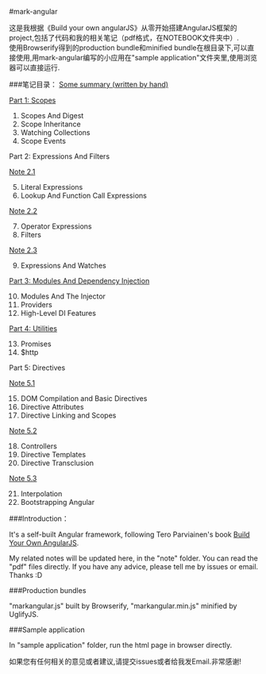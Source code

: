 #mark-angular

这是我根据《Build your own angularJS》从零开始搭建AngularJS框架的project,包括了代码和我的相关笔记（pdf格式，在NOTEBOOK文件夹中）.  
使用Browserify得到的production bundle和minified bundle在根目录下,可以直接使用,用mark-angular编写的小应用在"sample application"文件夹里,使用浏览器可以直接运行.

###笔记目录：
[Some summary (written by hand)](https://github.com/markselby9/mark-angular/blob/master/NOTEBOOK/summary.pdf)

[Part 1: Scopes](https://github.com/markselby9/mark-angular/blob/master/NOTEBOOK/Part%201-%20Scope.pdf)

1. Scopes And Digest
2. Scope Inheritance
3. Watching Collections
4. Scope Events

Part 2: Expressions And Filters

[Note 2.1](https://github.com/markselby9/mark-angular/blob/master/NOTEBOOK/Part%202-1--Expressions%20And%20Filters.pdf)

5. Literal Expressions
6. Lookup And Function Call Expressions

[Note 2.2](https://github.com/markselby9/mark-angular/blob/master/NOTEBOOK/Part%202-2--Expressions%20And%20Filters.pdf)

7. Operator Expressions
8. Filters

[Note 2.3](https://github.com/markselby9/mark-angular/blob/master/NOTEBOOK/Part%202-3--Expressions%20and%20Watches.pdf)

9. Expressions And Watches

[Part 3: Modules And Dependency Injection](https://github.com/markselby9/mark-angular/blob/master/NOTEBOOK/Part%203-%20Modules%20And%20Dependency%20Injection.pdf)

10. Modules And The Injector
11. Providers
12. High-Level DI Features

[Part 4: Utilities](https://github.com/markselby9/mark-angular/blob/master/NOTEBOOK/Part%204-%20Utilities.pdf)

13. Promises
14. $http

Part 5: Directives

[Note 5.1](https://github.com/markselby9/mark-angular/blob/master/NOTEBOOK/Part%205-1--Directives.pdf)

15. DOM Compilation and Basic Directives
16. Directive Attributes
17. Directive Linking and Scopes

[Note 5.2](https://github.com/markselby9/mark-angular/blob/master/NOTEBOOK/Part%205-2--Directives.pdf)

18. Controllers
19. Directive Templates
20. Directive Transclusion

[Note 5.3](https://github.com/markselby9/mark-angular/blob/master/NOTEBOOK/Part%205-3--%20Directives.pdf)

21. Interpolation
22. Bootstrapping Angular




###Introduction：

It's a self-built Angular framework, following Tero Parviainen's book [Build Your Own AngularJS](http://teropa.info/build-your-own-angular).

My related notes will be updated here, in the "note" folder. You can read the "pdf" files directly. If you have any advice, please tell me by issues or email. Thanks :D


###Production bundles

"markangular.js" built by Browserify, "markangular.min.js" minified by UglifyJS.

###Sample application

In "sample application" folder, run the html page in browser directly.


如果您有任何相关的意见或者建议,请提交issues或者给我发Email.非常感谢!
